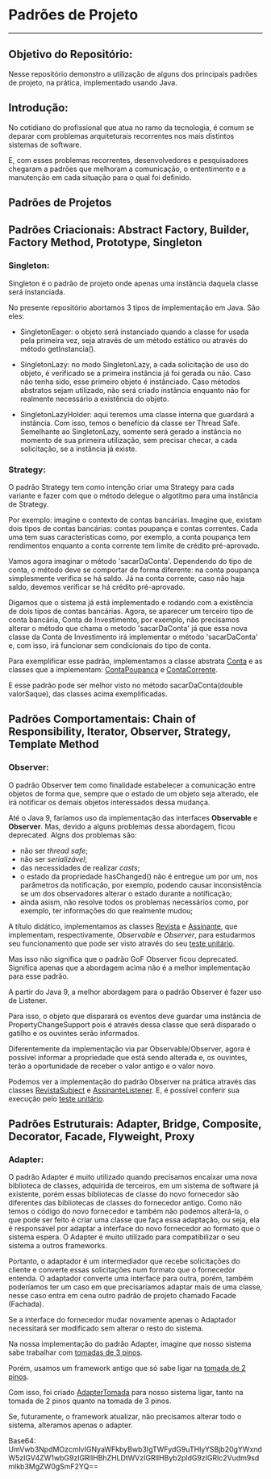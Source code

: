 # Padrões de Projeto
___

## Objetivo do Repositório:

Nesse repositório demonstro a utilização de alguns dos principais padrões de projeto, na prática, implementado usando Java.

## Introdução:

No cotidiano do profissional que atua no ramo da tecnologia, é comum se deparar com problemas arquiteturais recorrentes nos mais distintos sistemas de software.  

E, com esses problemas recorrentes, desenvolvedores e pesquisadores chegaram a padrões que melhoram a comunicação, o ententimento e a manutenção em cada situação para o qual foi definido.


## Padrões de Projetos

## Padrões Criacionais: Abstract Factory, Builder, Factory Method, Prototype, Singleton

### Singleton:

Singleton é o padrão de projeto onde apenas uma instância daquela classe será instanciada.

No presente repositório abortamos 3 tipos de implementação em Java. São eles:

- SingletonEager: o objeto será instanciado quando a classe for usada pela primeira vez, seja através de um método estático ou através do método getInstancia().


- SingletonLazy: no modo SingletonLazy, a cada solicitação de uso do objeto, é verificado se a primeira instância já foi gerada ou não. Caso não tenha sido, esse primeiro objeto é instânciado. Caso métodos abstratos sejam utilizado, não será criado instância enquanto não for realmente necessário a existência do objeto.


- SingletonLazyHolder: aqui teremos uma classe interna que guardará a instância. Com isso, temos o benefício da classe ser Thread Safe. Semelhante ao SingletonLazy, somente será gerado a instância no momento de sua primeira utilização, sem precisar checar, a cada solicitação, se a instância já existe.



### Strategy:

O padrão Strategy tem como intenção criar uma Strategy para cada variante e fazer com que o método delegue o algotítmo para uma instância de Strategy.

Por exemplo: imagine o contexto de contas bancárias. Imagine que, existam dois tipos de contas bancárias: contas poupança e contas correntes. Cada uma tem suas características como, por exemplo, a conta poupança tem rendimentos enquanto a conta corrente tem limite de crédito pré-aprovado.

Vamos agora imaginar o método 'sacarDaConta'. Dependendo do tipo de conta, o método deve se comportar de forma diferente: na conta poupança simplesmente verifica se há saldo. Já na conta corrente, caso não haja saldo, devemos verificar se há crédito pré-aprovado.

Digamos que o sistema já está implementado e rodando com a existência de dois tipos de contas bancárias. Agora, se aparecer um terceiro tipo de conta bancária, Conta de Investimento, por exemplo, não precisamos alterar o método que chama o metodo 'sacarDaConta' já que essa nova classe da Conta de Investimento irá implementar o método 'sacarDaConta' e, com isso, irá funcionar sem condicionais do tipo de conta.    

Para exemplificar esse padrão, implementamos a classe abstrata [Conta](src/main/java/com/marton/padroesprojeto/strategy/Conta.java) e as classes que a implementam: [ContaPoupanca](src/main/java/com/marton/padroesprojeto/strategy/ContaPoupanca.java) e [ContaCorrente](src/main/java/com/marton/padroesprojeto/strategy/ContaCorrente.java).

E esse padrão pode ser melhor visto no método sacarDaConta(double valorSaque), das classes acima exemplificadas.


## Padrões Comportamentais: Chain of Responsibility, Iterator, Observer, Strategy, Template Method


### Observer:

O padrão Observer tem como finalidade estabelecer a comunicação entre objetos de forma que, sempre que o estado de um objeto seja alterado, ele irá notificar os demais objetos interessados dessa mudança.

Até o Java 9, faríamos uso da implementação das interfaces **Observable** e **Observer**. Mas, devido a alguns problemas dessa abordagem, ficou deprecated. Algns dos problemas são:
  - não ser _thread safe_;
  - não ser _serializável_;
  - das necessidades de realizar _casts_;
  - o estado da propriedade hasChanged() não é entregue um por um, nos parâmetros da notificação, por exemplo, podendo causar inconsistência se um dos observadores alterar o estado durante a notificação;  
  - ainda asism, não resolve todos os problemas necessários como, por exemplo, ter informações do que realmente mudou;

A título didático, implementamos as classes [Revista](src/main/java/com/marton/padroesprojeto/observerObservable/Revista.java) e [Assinante](src/main/java/com/marton/padroesprojeto/observerObservable/Assinante.java), que implementam, respectivamente, _Observable_ e _Observer_, para estudarmos seu funcionamento que pode ser visto através do seu [teste unitário](src/test/java/com/marton/padroesprojeto/observerObservable/AssinanteRevistaTest.java).

Mas isso não significa que o padrão GoF Observer ficou deprecated. Significa apenas que a abordagem acima não é a melhor implementação para esse padrão.

A partir do Java 9, a melhor abordagem para o padrão Observer é fazer uso de Listener.

Para isso, o objeto que disparará os eventos deve guardar uma instância de PropertyChangeSupport pois é através dessa classe que será disparado o gatilho e os ouvintes serão informados.

Diferentemente da implementação via par Observable/Observer, agora é possível informar a propriedade que está sendo alterada e, os ouvintes, terão a oportunidade de receber o valor antigo e o valor novo.

Podemos ver a implementação do padrão Observer na prática através das classes [RevistaSubject](src/main/java/com/marton/padroesprojeto/observerListener/RevistaSubject.java) e [AssinanteListener](src/main/java/com/marton/padroesprojeto/observerListener/AssinanteListener.java). E, é possível conferir sua execução pelo [teste unitário](src/test/java/com/marton/padroesprojeto/observerListener/AssinanteListenerTest.java).


## Padrões Estruturais: Adapter, Bridge, Composite, Decorator, Facade, Flyweight, Proxy


### Adapter:

O padrão Adapter é muito utilizado quando precisamos encaixar uma nova biblioteca de classes, adquirida de terceiros, em um sistema de software já existente, porém essas bibliotecas de classe do novo fornecedor são diferentes das bibliotecas de classes do fornecedor antigo. Como não temos o código do novo fornecedor e também não podemos alterá-la, o que pode ser feito é criar uma classe que faça essa adaptação, ou seja, ela é responsável por adaptar a interface do novo fornecedor ao formato que o sistema espera. O Adapter é muito utilizado para compatibilizar o seu sistema a outros frameworks.

Portanto, o adaptador é um intermediador que recebe solicitações do cliente e converte essas solicitações num formato que o fornecedor entenda. O adaptador converte uma interface para outra, porém, também poderíamos ter um caso em que precisaríamos adaptar mais de uma classe, nesse caso entra em cena outro padrão de projeto chamado Facade (Fachada).

Se a interface do fornecedor mudar novamente apenas o Adaptador necessitará ser modificado sem alterar o resto do sistema.

Na nossa implementação do padrão Adapter, imagine que nosso sistema sabe trabalhar com [tomadas de 3 pinos](src/main/java/com/marton/padroesprojeto/adapter/TomadaDeTresPinos.java).

Porém, usamos um framework antigo que só sabe ligar na [tomada de 2 pinos](src/main/java/com/marton/padroesprojeto/adapter/TomadaDeDoisPinos.java).

Com isso, foi criado [AdapterTomada](src/main/java/com/marton/padroesprojeto/adapter/AdapterTomada.java) para nosso sistema ligar, tanto na tomada de 2 pinos quanto na tomada de 3 pinos.

Se, futuramente, o framework atualizar, não precisamos alterar todo o sistema, alteramos apenas o adapter.



Base64: UmVwb3NpdMOzcmlvIGNyaWFkbyBwb3IgTWFydG9uTHlyYSBjb20gYWxndW5zIGV4ZW1wbG9zIGRlIHBhZHLDtWVzIGRlIHByb2pldG9zIGRlc2Vudm9sdmlkb3MgZW0gSmF2YQ==